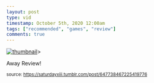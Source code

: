 ```yaml
---
layout: post
type: vid
timestamp: October 5th, 2020 12:00am
tags: ["recommended", "games", "review"]
comments: true
---
```

[![thumbnail](http://i3.ytimg.com/vi/beF1Tv5BIeI/hqdefault.jpg)](https://www.youtube.com/watch?v=beF1Tv5BIeI)>
    
Away Review!
 
  
<small>source: https://saturdayxiii.tumblr.com/post/647738467225419776</small>